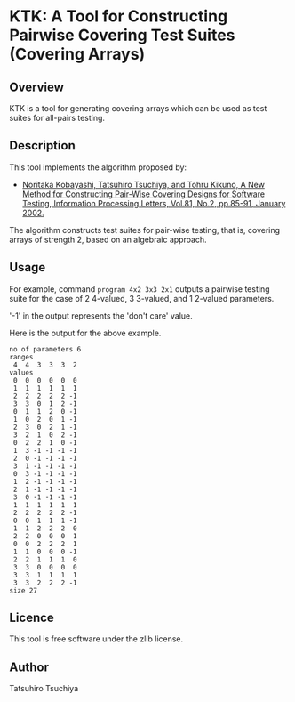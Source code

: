 # KTK: A Tool for Constructing Pairwise Covering Test Suites (Covering Arrays)

## Overview

KTK is a tool for generating covering arrays which can be used as test suites for all-pairs testing.

## Description

This tool implements the algorithm proposed by: 
  
* [Noritaka Kobayashi, Tatsuhiro Tsuchiya, and Tohru Kikuno,
A New Method for Constructing Pair-Wise Covering Designs for Software Testing,
Information Processing Letters, Vol.81, No.2, pp.85-91, January 2002.](https://doi.org/10.1016/S0020-0190(01)00195-8)

The algorithm constructs test suites for pair-wise testing, that is, covering arrays of strength 2, based on an algebraic approach. 

## Usage

For example, command `program 4x2 3x3 2x1` outputs a pairwise testing suite for
the case of 2 4-valued, 3 3-valued, and 1 2-valued parameters.

'-1' in the output represents the 'don't care' value.

Here is the output for the above example.

    no of parameters 6
    ranges
     4  4  3  3  3  2
    values
     0  0  0  0  0  0
     1  1  1  1  1  1
     2  2  2  2  2 -1
     3  3  0  1  2 -1
     0  1  1  2  0 -1
     1  0  2  0  1 -1
     2  3  0  2  1 -1
     3  2  1  0  2 -1
     0  2  2  1  0 -1
     1  3 -1 -1 -1 -1
     2  0 -1 -1 -1 -1
     3  1 -1 -1 -1 -1
     0  3 -1 -1 -1 -1
     1  2 -1 -1 -1 -1
     2  1 -1 -1 -1 -1
     3  0 -1 -1 -1 -1
     1  1  1  1  1  1
     2  2  2  2  2 -1
     0  0  1  1  1 -1
     1  1  2  2  2  0
     2  2  0  0  0  1
     0  0  2  2  2  1
     1  1  0  0  0 -1
     2  2  1  1  1  0
     3  3  0  0  0  0
     3  3  1  1  1  1
     3  3  2  2  2 -1
    size 27

## Licence

This tool is free software under the zlib license. 

## Author

Tatsuhiro Tsuchiya
